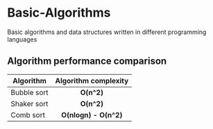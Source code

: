 # Basic-Algorithms
Basic algorithms and data structures written in different programming languages

## Algorithm performance comparison

| Algorithm    | Algorithm complexity   |
| ------------ |:----------------------:|
| Bubble sort  | **O(n^2)**             |
| Shaker sort  | **O(n^2)**             |
| Comb sort    | **O(nlogn) - O(n^2)**  |
